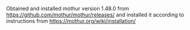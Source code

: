 Obtained and installed mothur version 1.48.0 from https://github.com/mothur/mothur/releases/ and 
installed it according to instructions from https://mothur.org/wiki/installation/
